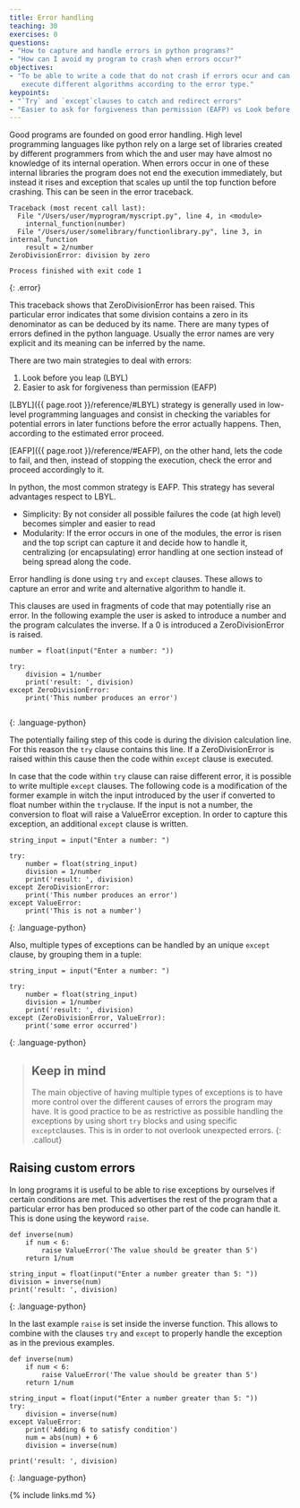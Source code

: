 ```yaml
---
title: Error handling
teaching: 30
exercises: 0
questions:
- "How to capture and handle errors in python programs?"
- "How can I avoid my program to crash when errors occur?"
objectives:
- "To be able to write a code that do not crash if errors ocur and can 
   execute different algorithms according to the error type."
keypoints:
- "`Try` and `except`clauses to catch and redirect errors"
- "Easier to ask for forgiveness than permission (EAFP) vs Look before you leap (LBYL)."
---
```


Good programs are founded on good error handling. High level programming languages 
like python rely on a large set of libraries created by different programmers from which 
the and user may have almost no knowledge of its internal operation.
When errors occur in one of these internal libraries the program does not end the execution 
immediately, but instead it rises and exception that scales up until the top function 
before crashing. This can be seen in the error traceback.

~~~
Traceback (most recent call last):
  File "/Users/user/myprogram/myscript.py", line 4, in <module>
    internal_function(number)
  File "/Users/user/somelibrary/functionlibrary.py", line 3, in internal_function
    result = 2/number
ZeroDivisionError: division by zero

Process finished with exit code 1
~~~
{: .error}

This traceback shows that ZeroDivisionError has been raised. This particular error indicates
that some division contains a zero in its denominator as can be deduced by its name. There are 
many types of errors defined in the python language. Usually the error names are very explicit 
and its meaning can be inferred by the name. 

There are two main strategies to deal with errors:
1. Look before you leap (LBYL)
2. Easier to ask for forgiveness than permission (EAFP)

[LBYL]({{ page.root }}/reference/#LBYL) strategy is generally used in low-level programming languages and consist in checking 
the variables for potential errors in later functions before the error actually happens.
Then, according to the estimated error proceed.

[EAFP]({{ page.root }}/reference/#EAFP), on the other hand, lets the code to fail, and then, instead of stopping the execution,
check the error and proceed accordingly to it.   

In python, the most common strategy is EAFP. This strategy has several advantages respect to LBYL.
- Simplicity: By not consider all possible failures the code (at high level) becomes simpler and 
easier to read
- Modularity: If the error occurs in one of the modules, the error is risen and the top script
can capture it and decide how to handle it, centralizing (or encapsulating) error handling at 
one section instead of being spread along the code.

Error handling is done using `try` and `except` clauses. These allows to capture an error and write and alternative
algorithm to handle it.

This clauses are used in fragments of code that may potentially rise an error.
In the following example the user is asked to introduce a number and the program calculates the
inverse. If a 0 is introduced a ZeroDivisionError is raised.
  
~~~
number = float(input("Enter a number: "))

try:
    division = 1/number
    print('result: ', division)
except ZeroDivisionError:
    print('This number produces an error')
   
~~~
{: .language-python}

The potentially failing step of this code is during the division calculation line.
For this reason the `try` clause contains this line. If a ZeroDivisionError is raised 
within this cause then the code within `except` clause is executed.

In case that the code within `try` clause can raise different error, it is possible to
write multiple `except` clauses. The following code is a modification of the former example
in witch the input introduced by the user if converted to float number within the `try`clause.
If the input is not a number, the conversion to float will raise a ValueError exception. In order
to capture this exception, an additional `except` clause is written. 

~~~
string_input = input("Enter a number: ")

try:
    number = float(string_input)
    division = 1/number
    print('result: ', division)
except ZeroDivisionError:
    print('This number produces an error')
except ValueError:
    print('This is not a number')
~~~
{: .language-python}

Also, multiple types of exceptions can be handled by an unique `except` clause, by grouping
them in a tuple:

~~~
string_input = input("Enter a number: ")

try:
    number = float(string_input)
    division = 1/number
    print('result: ', division)
except (ZeroDivisionError, ValueError):
    print('some error occurred')
~~~
{: .language-python}

> ## Keep in mind
>
> The main objective of having multiple types of exceptions is to have more control over
> the different causes of errors the program may have. It is good practice to be as restrictive
> as possible handling the exceptions by using short `try` blocks and using specific `except`clauses.
> This is in order to not overlook unexpected errors. 
{: .callout}


## Raising custom errors
In long programs it is useful to be able to rise exceptions by ourselves if certain conditions
are met. This advertises the rest of the program that a particular error has ben produced so other
part of the code can handle it. This is done using the keyword `raise`. 

~~~
def inverse(num)
    if num < 6:
        raise ValueError('The value should be greater than 5')
    return 1/num

string_input = float(input("Enter a number greater than 5: "))
division = inverse(num)
print('result: ', division)

~~~
{: .language-python}

In the last example `raise` is set inside the inverse function. This allows to combine with the clauses
`try` and `except` to properly handle the exception as in the previous examples.

~~~
def inverse(num)
    if num < 6:
        raise ValueError('The value should be greater than 5')
    return 1/num

string_input = float(input("Enter a number greater than 5: "))
try:
    division = inverse(num)
except ValueError:
    print('Adding 6 to satisfy condition')
    num = abs(num) + 6
    division = inverse(num)
    
print('result: ', division)
~~~
{: .language-python}

{% include links.md %}

